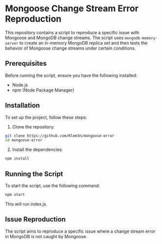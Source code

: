 # Mongoose Change Stream Error Reproduction

This repository contains a script to reproduce a specific issue with Mongoose and MongoDB change streams. The script uses `mongodb-memory-server` to create an in-memory MongoDB replica set and then tests the behavior of Mongoose change streams under certain conditions.

## Prerequisites

Before running the script, ensure you have the following installed:

- Node.js
- npm (Node Package Manager)

## Installation

To set up the project, follow these steps:

1. Clone the repository:

``` bash
git clone https://github.com/Klem3n/mongoose-error
cd mongoose-error
```

2. Install the dependencies:

``` bash
npm install
```

## Running the Script

To start the script, use the following command:

``` bash
npm start
```

This will run index.js.

## Issue Reproduction

The script aims to reproduce a specific issue where a change stream error in MongoDB is not caught by Mongoose.
